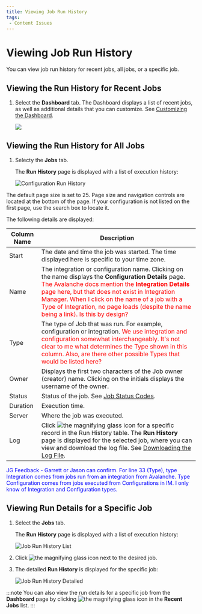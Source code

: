 ```yaml
---
title: Viewing Job Run History
tags:
 - Content Issues
---
```


# Viewing Job Run History

You can view job run history for recent jobs, all jobs, or a specific job.

## Viewing the Run History for Recent Jobs

1. Select the **Dashboard** tab. The Dashboard displays a list of recent jobs, as well as additional details that you can customize. See [Customizing the Dashboard](../../dashboard#customizing-the-dashboard).

   ![](/img/Recent-Jobs-Widget.png)

## Viewing the Run History for All Jobs

1. Selecty the **Jobs** tab.
   
   The **Run History** page is displayed with a list of execution history:

   ![Configuration Run History](/img/Configuration-Run-History.png)

The default page size is set to 25. Page size and navigation controls are located at the bottom of the page. If your configuration is not listed on the first page, use the search box to locate it.

The following details are displayed:

| Column Name| Description
| --- | ---
| Start | The date and time the job was started. The time displayed here is specific to your time zone.
| Name | The integration or configuration name. Clicking on the name displays the **Configuration Details** page. <font color="red">The Avalanche docs mention the **Integration Details** page here, but that does not exist in Integration Manager. When I click on the name of a job with a Type of Integration, no page loads (despite the name being a link). Is this by design? </font>
| Type | The type of Job that was run. For example, configuration or integration. <font color="red">We use integration and configuration somewhat interchangeably. It's not clear to me what determines the Type shown in this column. Also, are there other possible Types that would be listed here?</font>
| Owner | Displays the first two characters of the Job owner (creator) name. Clicking on the initials displays the username of the owner.
| Status | Status of the job. See [Job Status Codes](./job-status-codes).
| Duration | Execution time.
| Server | Where the job was executed.
| Log | Click <img src="/img/icons/log-file.png" className="icon" alt="the magnifying glass icon"/> for a specific record in the Run History table. The **Run History** page is displayed for the selected job, where you can view and download the log file. See [Downloading the Log File](./downloading-the-log-file).

<font color="blue">
JG Feedback - Garrett or Jason can confirm. For line 33 (Type), type Integration comes from jobs run from an integration from Avalanche. Type Configuration comes from jobs executed from Configurations in IM. I only know of Integration and Configuration types. 
</font>

## Viewing Run Details for a Specific Job

1. Select the **Jobs** tab.
   
   The **Run History** page is displayed with a list of execution history:

   ![Job Run History List](/img/Job-Run-History-List.png)

2. Click <img src="/img/icons/log-file.png" className="icon" alt="the magnifying glass icon"/> next to the desired job.
3. The detailed **Run History** is displayed for the specific job:

   ![Job Run History Detailed](/img/Job-Run-History-Detailed.png)

:::note
You can also view the run details for a specific job from the **Dashboard** page by clicking <img src="/img/icons/log-file.png" className="icon" alt="the magnifying glass icon"/> in the **Recent Jobs** list.
:::
